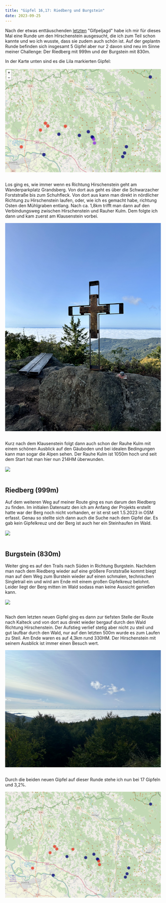 ```yaml
---
title: "Gipfel 16,17: Riedberg und Burgstein"
date: 2023-09-25
---
```


Nach der etwas enttäuschenden [letzten](/posts/2023-08-13-Teufelsfelsen) "Gifpeljagd" habe ich mir für dieses Mal eine Runde um den Hirschenstein ausgesucht, die ich zum Teil schon kannte und wo ich wusste, dass sie zudem auch schön ist. Auf der geplantn Runde befinden sich insgesamt 5 Gipfel aber nur 2 davon sind neu im Sinne meiner Challenge: Der Riedberg mit 999m und der Burgstein mit 830m.

In der Karte unten sind es die Lila markierten Gipfel:<br><br>
[<img src="/assets/images/2023/planned_230903.png" class='w-4/5' align='center' />](/assets/images/2023/planned_230903.png)<br><br>

Los ging es, wie immer wenn es Richtung Hirschenstein geht am Wanderparkplatz Grandsberg. Von dort aus geht es über die Schwarzacher Forststraße bis zum Schuhfleck. Von dort aus kann man direkt in nördlicher Richtung zu Hirschenstein laufen, oder, wie ich es gemacht habe, richtung Osten den Mühlgraben entlang. Nach ca. 1,8km trifft man dann auf den Verbindungsweg zwischen Hirschenstein und Rauher Kulm. Dem folgte ich dann und kam zuerst am Klausenstein vorbei.

[<img src="/assets/images/2023/Klausenstein_Kreuz.jpg" class='w-3/5' align='center' />](/assets/images/2023/Klausenstein_Kreuz.jpg)<br><br>

Kurz nach dem Klausenstein folgt dann auch schon der Rauhe Kulm mit einem schönen Ausblick auf den Gäuboden und bei idealen Bedingungen kann man sogar die Alpen sehen. Der Rauhe Kulm ist 1050m hoch und seit dem Start hat man hier nun 214HM überwunden.

[<img src="/assets/images/2023/Rauher_Kulm_Kreuz.jpg" class='w-3/5' align='center' />](/assets/images/2023/Rauher_Kulm_Kreuz.jpg)<br><br>

## Riedberg (999m)

Auf dem weiteren Weg auf meiner Route ging es nun darum den Riedberg zu finden. Im initialen Datensatz den ich am Anfang der Projekts erstellt hatte war der Berg noch nicht vorhanden, er ist erst seit 1.5.2023 in OSM erfasst. Genau so stellte sich dann auch die Suche nach dem Gipfel dar. Es gab kein Gipfelkreuz und der Berg ist auch her ein Steinhaufen im Wald.

[<img src="/assets/images/2023/Riedberg.jpg" class='w-3/5' align='center' />](/assets/images/2023/Riedberg.jpg)<br><br>

## Burgstein (830m)

Weiter ging es auf den Trails nach Süden in Richtung Burgstein. Nachdem man nach dem Riedberg wieder auf eine größere Forststraße kommt biegt man auf dem Weg zum Burstein wieder auf einen schmalen, technischen Singletrail ein und wird am Ende mit einem großen Gipfelkreuz belohnt. Leider liegt der Berg mitten im Wald sodass man keine Aussicht genießen kann.

[<img src="/assets/images/2023/Burgstein_Kreuz.jpg" class='w-3/5' align='center' />](/assets/images/2023/Burgstein_Kreuz.jpg)<br><br>

Nach dem letzten neuen Gipfel ging es dann zur tiefsten Stelle der Route nach Kalteck und von dort aus direkt wieder bergauf durch den Wald Richtung Hirschenstein. Der Aufstieg verlief stetig aber nicht zu steil und gut laufbar durch den Wald, nur auf den letzten 500m wurde es zum Laufen zu Steil. Am Ende waren es auf 4,3km rund 330HM. Der Hirschenstein mit seinem Ausblick ist immer einen Besuch wert.

[<img src="/assets/images/2023/Hirschenstein_Ausblick.jpg" class='w-4/5' align='center' />](/assets/images/2023/Hirschenstein_Ausblick.jpg)<br><br>

Durch die beiden neuen Gipfel auf dieser Runde stehe ich nun bei 17 Gipfeln und 3,2%.

[<img src="/assets/images/2023/progress_230925.png" class='w-4/5' align='center' />](/assets/images/2023/progress_230925.png)<br><br>

<br><br>
